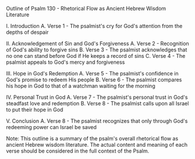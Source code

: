 Outline of Psalm 130 - Rhetorical Flow as Ancient Hebrew Wisdom Literature

I. Introduction
   A. Verse 1 - The psalmist's cry for God's attention from the depths of despair

II. Acknowledgement of Sin and God's Forgiveness
   A. Verse 2 - Recognition of God's ability to forgive sins
   B. Verse 3 - The psalmist acknowledges that no one can stand before God if He keeps a record of sins
   C. Verse 4 - The psalmist appeals to God's mercy and forgiveness

III. Hope in God's Redemption
   A. Verse 5 - The psalmist's confidence in God's promise to redeem His people
   B. Verse 6 - The psalmist compares his hope in God to that of a watchman waiting for the morning

IV. Personal Trust in God
   A. Verse 7 - The psalmist's personal trust in God's steadfast love and redemption
   B. Verse 8 - The psalmist calls upon all Israel to put their hope in God

V. Conclusion
   A. Verse 8 - The psalmist recognizes that only through God's redeeming power can Israel be saved

Note: This outline is a summary of the psalm's overall rhetorical flow as ancient Hebrew wisdom literature. The actual content and meaning of each verse should be considered in the full context of the Psalm.